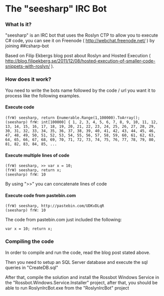 The "seesharp" IRC Bot
==========================

### What Is it?
"seesharp" is an IRC bot that uses the Roslyn CTP to allow you to execute C# code, you can see it on Freenode ( http://webchat.freenode.net/ ) by joining ##csharp-bot

Based on Filip Ekbergs blog post about Roslyn and Hosted Execution ( http://blog.filipekberg.se/2011/12/08/hosted-execution-of-smaller-code-snippets-with-roslyn/  ).

### How does it work?
You need to write the bots name followed by the code / url you want it to process like the following examples.

#### Execute code
	(frW) seesharp, return Enumerable.Range(1,100000).ToArray();
	(seesharp) frW: int[100000] { 1, 2, 3, 4, 5, 6, 7, 8, 9, 10, 11, 12, 13, 14, 15, 16, 17, 18, 19, 20, 21, 22, 23, 24, 25, 26, 27, 28, 29, 30, 31, 32, 33, 34, 35, 36, 37, 38, 39, 40, 41, 42, 43, 44, 45, 46, 47, 48, 49, 50, 51, 52, 53, 54, 55, 56, 57, 58, 59, 60, 61, 62, 63, 64, 65, 66, 67, 68, 69, 70, 71, 72, 73, 74, 75, 76, 77, 78, 79, 80, 81, 82, 83, 84, 85, ...

#### Execute multiple lines of code
	(frW) seesharp, >> var x = 10;
	(frW) seesharp, return x;
	(seesharp) frW: 10

By using ">>" you can concatenate lines of code

#### Execute code from pastebin.com
	(frW) seesharp, http://pastebin.com/UDKvDLqR
	(seesharp) frW: 10

The code from pastebin.com just included the following:

	var x = 10; return x;
	

### Compiling the code
In order to compile and run the code, read the blog post stated above.

Then you need to setup an SQL Server database and execute the sql queries in "CreateDB.sql"

After that, compile the solution and install the Rossbot Windows Service in the "Rossbot.Windows.Service.Installer" project, after that, you should be able to run RoslynIrcBot.exe from the "RoslynIrcBot" project